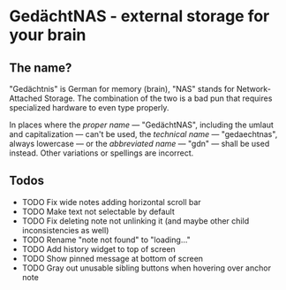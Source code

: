 # GedächtNAS - external storage for your brain

## The name?

"Gedächtnis" is German for memory (brain), "NAS" stands for Network-Attached
Storage. The combination of the two is a bad pun that requires specialized
hardware to even type properly.

In places where the _proper name_ — "GedächtNAS", including the umlaut and
capitalization — can't be used, the _technical name_ — "gedaechtnas", always
lowercase — or the _abbreviated name_ — "gdn" — shall be used instead. Other
variations or spellings are incorrect.

## Todos

- TODO Fix wide notes adding horizontal scroll bar
- TODO Make text not selectable by default
- TODO Fix deleting note not unlinking it (and maybe other child inconsistencies
  as well)
- TODO Rename "note not found" to "loading..."
- TODO Add history widget to top of screen
- TODO Show pinned message at bottom of screen
- TODO Gray out unusable sibling buttons when hovering over anchor note
